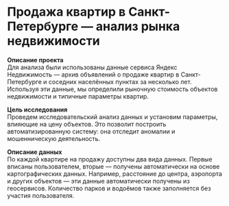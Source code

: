 # Продажа квартир в Санкт-Петербурге — анализ рынка недвижимости

**Описание проекта**  
Для анализа были использованы данные сервиса Яндекс Недвижимость — архив объявлений о продаже квартир в Санкт-Петербурге и соседних населённых пунктах за несколько лет. Используя эти данные, мы определили рыночную стоимость объектов недвижимости и типичные параметры квартир.

**Цель исследования**  
Проведем исследовательский анализ данных и установим параметры, влияющие на цену объектов. Это позволит построить автоматизированную систему: она отследит аномалии и мошенническую деятельность.

**Описание данных**  
По каждой квартире на продажу доступны два вида данных. Первые вписаны пользователем, вторые — получены автоматически на основе картографических данных. Например, расстояние до центра, аэропорта и других объектов — эти данные автоматически получены из геосервисов. Количество парков и водоёмов также заполняется без участия пользователя.
